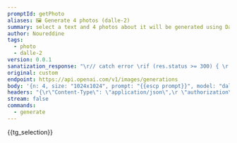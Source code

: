 ```yaml
---
promptId: getPhoto
aliases: 🖼️ Generate 4 photos (dalle-2)
summary: select a text and 4 photos about it will be generated using Dalle-2
author: Noureddine
tags:
  - photo
  - dalle-2
version: 0.0.1
sanatization_response: "\r// catch error \rif (res.status >= 300) { \r    const err = data?.error?.message || JSON.stringify(data); \r    throw err; \r} \r\r// get choices\rtry{\rconst choices = data.data.map(c=> ({ type: \"image_url\", image_url: c.url})); \r    // the return object should be in the format of // { content: string }[] \r    // if there's only one response, put it in the array of choices. \rreturn choices;\r} catch{\r    const err = data?.error?.message || JSON.stringify(data); \r    throw err;\r}"
original: custom
endpoint: https://api.openai.com/v1/images/generations
body: '{n: 4, size: "1024x1024", prompt: "{{escp prompt}}", model: "dall-e-2"}'
headers: "{\r\"Content-Type\": \"application/json\",\r \"authorization\": \"Bearer {{keys.openAIChat}}\"\r}"
stream: false
commands:
  - generate
---
```

{{tg_selection}}